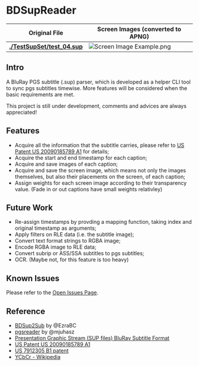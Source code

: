 # BDSupReader
Original File | Screen Images (converted to APNG)
------------- | ---------------------------------
[**./TestSupSet/test_04.sup**](https://github.com/Sec-ant/BDSupReader/blob/master/TestSupSet/test_04.sup?raw=true) | ![Screen Image Example.png](https://github.com/Sec-ant/BDSupReader/blob/master/Screen%20Image%20Example.png?raw=true) |

## Intro
A BluRay PGS subtitle (.sup) parser, which is developed as a helper CLI tool to sync pgs subtitles timewise. More features will be considered when the basic requirements are met.

This project is still under development, comments and advices are always appreciated!

## Features
* Acquire all the information that the subtitle carries, please refer to [US Patent US 20090185789 A1](https://encrypted.google.com/patents/US20090185789?cl=da) for details;
* Acquire the start and end timestamp for each caption;
* Acquire and save images of each caption;
* Acquire and save the screen image, which means not only the images themselves, but also their placements on the screen, of each caption;
* Assign weights for each screen image according to their transparency value. (Fade in or out captions have small weights relativley)

## Future Work
* Re-assign timestamps by provding a mapping function, taking index and original timestamp as arguments;
* Apply filters on RLE data (i.e. the subtitle image);
* Convert text format strings to RGBA image;
* Encode RGBA image to RLE data;
* Convert subrip or ASS/SSA subtitles to pgs subtitles;
* OCR. (Maybe not, for this feature is too heavy)

## Known Issues
Please refer to the [Open Issues Page](https://github.com/Sec-ant/BDSupReader/issues?q=is%3Aopen).

## Reference
* [BDSup2Sub](https://github.com/mjuhasz/BDSup2Sub) by @EzraBC
* [pgsreader](https://github.com/EzraBC/pgsreader) by @mjuhasz
* [Presentation Graphic Stream (SUP files) BluRay Subtitle Format](http://blog.thescorpius.com/index.php/2017/07/15/presentation-graphic-stream-sup-files-bluray-subtitle-format/)
* [US Patent US 20090185789 A1](https://encrypted.google.com/patents/US20090185789?cl=da)
* [US 7912305 B1 patent](https://www.google.com/patents/US7912305)
* [YCbCr - Wikipedia](https://en.wikipedia.org/wiki/YCbCr)
